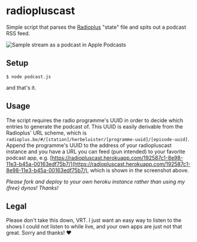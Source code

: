 # radiopluscast

Simple script that parses the [Radioplus](https://radioplus.be) "state" file and spits out a podcast RSS feed.

![Sample stream as a podcast in Apple Podcasts](https://camo.githubusercontent.com/bd959828e41ae49e6314ffb2efd46dafae2088ae/68747470733a2f2f692e696d6775722e636f6d2f6d76486d3963432e6a7067)

## Setup

```shell
$ node podcast.js
```
and that's it.

## Usage

The script requires the radio programme's UUID in order to decide which entries to generate the podcast of. This UUID is easily derivable from the Radioplus' URL scheme, which is `radioplus.be/#/[station]/herbeluister/[programme-uuid]/[episode-uuid]`. Append the programme's UUID to the address of your radiopluscast instance and you have a URL you can feed (pun intended) to your favorite podcast app, e.g. [https://radiopluscast.herokuapp.com/192587c1-8e98-11e3-b45a-00163edf75b7/](https://radiopluscast.herokuapp.com/192587c1-8e98-11e3-b45a-00163edf75b7/), which is shown in the screenshot above.

*Please fork and deploy to your own heroku instance rather than using my (free) dynos! Thanks!*

## Legal

Please don't take this down, VRT. I just want an easy way to listen to the shows I could not listen to while live, and your own apps are just not that great. Sorry and thanks! ❤️
